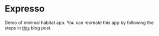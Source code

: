 # Expresso

Demo of minimal habitat app. You can recreate this app by following the steps in [this](https://www.habitat.sh/blog/2017/05/Scaffolding-App-From-Scratch/) blog post.
